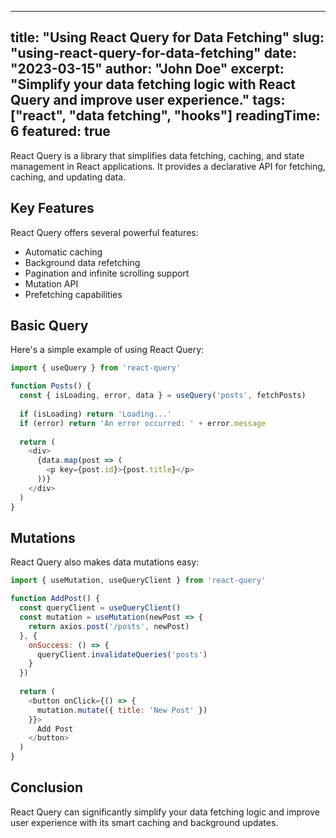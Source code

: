 
---
title: "Using React Query for Data Fetching"
slug: "using-react-query-for-data-fetching"
date: "2023-03-15"
author: "John Doe"
excerpt: "Simplify your data fetching logic with React Query and improve user experience."
tags: ["react", "data fetching", "hooks"]
readingTime: 6
featured: true
---

React Query is a library that simplifies data fetching, caching, and state management in React applications. It provides a declarative API for fetching, caching, and updating data.

## Key Features

React Query offers several powerful features:
- Automatic caching
- Background data refetching
- Pagination and infinite scrolling support
- Mutation API
- Prefetching capabilities

## Basic Query

Here's a simple example of using React Query:

```javascript
import { useQuery } from 'react-query'

function Posts() {
  const { isLoading, error, data } = useQuery('posts', fetchPosts)
  
  if (isLoading) return 'Loading...'
  if (error) return 'An error occurred: ' + error.message
  
  return (
    <div>
      {data.map(post => (
        <p key={post.id}>{post.title}</p>
      ))}
    </div>
  )
}
```

## Mutations

React Query also makes data mutations easy:

```javascript
import { useMutation, useQueryClient } from 'react-query'

function AddPost() {
  const queryClient = useQueryClient()
  const mutation = useMutation(newPost => {
    return axios.post('/posts', newPost)
  }, {
    onSuccess: () => {
      queryClient.invalidateQueries('posts')
    }
  })
  
  return (
    <button onClick={() => {
      mutation.mutate({ title: 'New Post' })
    }}>
      Add Post
    </button>
  )
}
```

## Conclusion

React Query can significantly simplify your data fetching logic and improve user experience with its smart caching and background updates.
